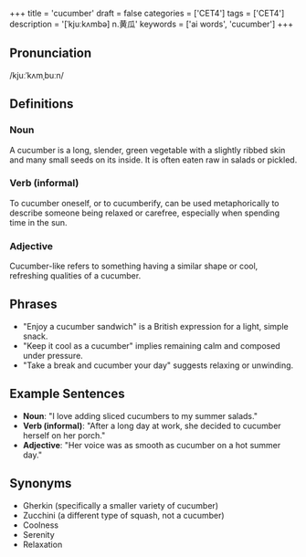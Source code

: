 +++
title = 'cucumber'
draft = false
categories = ['CET4']
tags = ['CET4']
description = '[ˈkjuːkʌmbə] n.黄瓜'
keywords = ['ai words', 'cucumber']
+++

## Pronunciation
/kjuːˈkʌmˌbuːn/

## Definitions
### Noun
A cucumber is a long, slender, green vegetable with a slightly ribbed skin and many small seeds on its inside. It is often eaten raw in salads or pickled.

### Verb (informal)
To cucumber oneself, or to cucumberify, can be used metaphorically to describe someone being relaxed or carefree, especially when spending time in the sun.

### Adjective
Cucumber-like refers to something having a similar shape or cool, refreshing qualities of a cucumber.

## Phrases
- "Enjoy a cucumber sandwich" is a British expression for a light, simple snack.
- "Keep it cool as a cucumber" implies remaining calm and composed under pressure.
- "Take a break and cucumber your day" suggests relaxing or unwinding.

## Example Sentences
- **Noun**: "I love adding sliced cucumbers to my summer salads."
- **Verb (informal)**: "After a long day at work, she decided to cucumber herself on her porch."
- **Adjective**: "Her voice was as smooth as cucumber on a hot summer day."

## Synonyms
- Gherkin (specifically a smaller variety of cucumber)
- Zucchini (a different type of squash, not a cucumber)
- Coolness
- Serenity
- Relaxation
